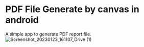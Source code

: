# PDF File Generate by canvas in android 

A simple app to generate PDF report file.
![Screenshot_20230123_161107_Drive (1)](https://user-images.githubusercontent.com/122687829/214020873-6ccdde0a-633d-44f6-999d-00924d622cb5.jpg)


